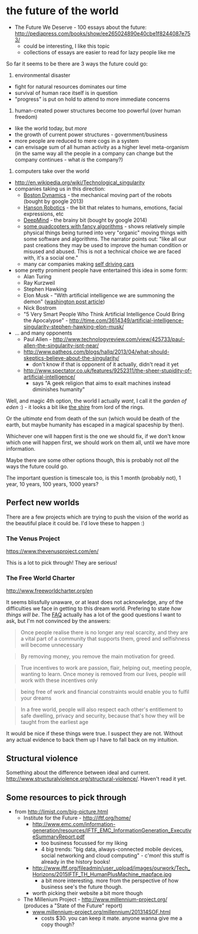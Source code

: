 # the future of the world

* The Future We Deserve - 100 essays about the future: http://pediapress.com/books/show/ee265024890e40cbe1f8244087e753/
  * could be interesting, I like this topic
  * collections of essays are easier to read for lazy people like me

So far it seems to be there are 3 ways the future could go:

1. environmental disaster
  * fight for natural resources dominates our time
  * survival of human race itself is in question
  * "progress" is put on hold to attend to more immediate concerns
1. human-created power structures become too powerful (over human freedom)
  * like the world today, but *more*
  * the growth of current power structures - government/business
  * more people are reduced to mere cogs in a system
  * can envisage sum of all human activity as a higher level meta-organism (in the same way all the people in a company can change but the company continues - what *is* the company?)
1. computers take over the world
  * http://en.wikipedia.org/wiki/Technological_singularity
  * companies taking us in this direction:
    * [Boston Dynamics](http://www.bostondynamics.com/) - the mechanical moving part of the robots (bought by google 2013)
    * [Hanson Robotics](http://www.hansonrobotics.com/) - the bit that relates to humans, emotions, facial expressions, etc
    * [DeepMind](http://deepmind.com/) - the brainy bit (bought by google 2014)
    * [some quadcopters with fancy algorithms](https://www.youtube.com/watch?v=w2itwFJCgFQ) - shows relatively simple physical things being turned into very "organic" moving things with some software and algorithms. The narrator points out: "like all our past creations they may be used to improve the human condition or misused and abused. This is not a technical choice we are faced with, it's a social one."
    * many car companies making [self driving cars](http://en.wikipedia.org/wiki/Autonomous_car)
  * some pretty prominent people have entertained this idea in some form:
    * Alan Turing
    * Ray Kurzweil
    * Stephen Hawking
    * Elon Musk - "With artificial intelligence we are summoning the demon" ([washington post article](http://www.washingtonpost.com/blogs/innovations/wp/2014/10/24/elon-musk-with-artificial-intelligence-we-are-summoning-the-demon/))
    * Nick Bostrom
    * "5 Very Smart People Who Think Artificial Intelligence Could Bring the Apocalypse" - http://time.com/3614349/artificial-intelligence-singularity-stephen-hawking-elon-musk/
  * ... and many opponents
    * Paul Allen - http://www.technologyreview.com/view/425733/paul-allen-the-singularity-isnt-near/
    * http://www.patheos.com/blogs/hallq/2013/04/what-should-skeptics-believe-about-the-singularity/
      * don't know if that is opponent of it actually, didn't read it yet
    * http://www.spectator.co.uk/features/9252311/the-sheer-stupidity-of-artificial-intelligence/
      * says "A geek religion that aims to exalt machines instead diminishes humanity"

Well, and magic 4th option, the world I actually *want*, I call it the *garden of eden* :) - it looks a bit like [the shire](http://www.travelphotoadventures.com/wp-content/uploads/2012/12/Hobbiton-in-New-Zealand-by-Michael-Matti.jpg) from lord of the rings.

Or the *ultimate* end from death of the sun (which would be death of the earth, but maybe humanity has escaped in a magical spaceship by then).

Whichever one will happen first is the one we should fix, if we don't know which one will happen first, we should work on them all, until we have more information.

Maybe there are some other options though, this is probably not *all* the ways the future could go.

The important question is timescale too, is this 1 month (probably not), 1 year, 10 years, 100 years, 1000 years?

## Perfect new worlds

There are a few projects which are trying to push the vision of the world as the beautiful place it could be. I'd love these to happen :)

### The Venus Project

https://www.thevenusproject.com/en/

This is a lot to pick through! They are serious!

### The Free World Charter

http://www.freeworldcharter.org/en

It seems blissfully unaware, or at least does not acknowledge, any of the difficulties we face in getting to this dream world. Prefering to state *how things will be*. The [FAQ](http://www.freeworldcharter.org/en/faqs) actually has a lot of the good questions I want to ask, but I'm not convinced by the answers:

> Once people realise there is no longer any real scarcity, and they are a vital part of a community that supports them, greed and selfishness will become unnecessary

> By removing money, you remove the main motivation for greed.

> True incentives to work are passion, flair, helping out, meeting people, wanting to learn. Once money is removed from our lives, people will work with these incentives only

> being free of work and financial constraints would enable you to fulfil your dreams

> In a free world, people will also respect each other's entitlement to safe dwelling, privacy and security, because that's how they will be taught from the earliest age

It would be nice if these things were true. I suspect they are not. Without any actual evidence to back them up I have to fall back on my intuition.

## Structural violence

Something about the difference between ideal and current. http://www.structuralviolence.org/structural-violence/. Haven't read it yet.

## Some resources to pick through

* from http://limist.com/big-picture.html
  * Institute for the Future - http://iftf.org/home/
    * http://www.emc.com/information-generation/resources/IFTF_EMC_InformationGeneration_ExecutiveSummaryReport.pdf
      * too business focussed for my liking
      * 4 big trends: "big data, always-connected mobile devices, social networking and cloud computing" - c'mon! this stuff is already in the history books!
    * http://www.iftf.org/fileadmin/user_upload/images/ourwork/Tech_Horizons/2015IFTF_TH_HumanPlusMachine_mapface.jpg
      * a bit more interesting. more from the perspective of how business see's the future though.
    * worth picking their website a bit more though
  * The Millenium Project - http://www.millennium-project.org/ (produces a "State of the Future" report)
    * www.millennium-project.org/millennium/201314SOF.html
      * costs $30. you can keep it mate. anyone wanna give me a copy though?
